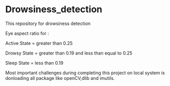 # Drowsiness_detection
This repository for drowsiness detection


Eye aspect ratio for :

Active State = greater than 0.25 

Drowsy State = greater than 0.19 and less than equal to 0.25

Sleep State = less than 0.19

Most important challenges during completing this project on local system is donloading all package like openCV,dlib and imutils.

